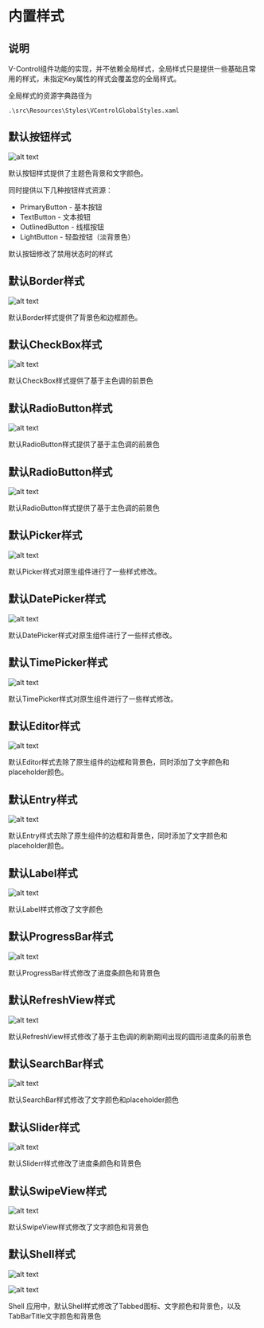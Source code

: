 # 内置样式

## 说明

V-Control组件功能的实现，并不依赖全局样式，全局样式只是提供一些基础且常用的样式，未指定Key属性的样式会覆盖您的全局样式。


全局样式的资源字典路径为
```
.\src\Resources\Styles\VControlGlobalStyles.xaml
```


## 默认按钮样式

![alt text](assets/image.png)

默认按钮样式提供了主题色背景和文字颜色。

同时提供以下几种按钮样式资源：

* PrimaryButton - 基本按钮
* TextButton - 文本按钮
* OutlinedButton - 线框按钮
* LightButton - 轻盈按钮（淡背景色）

默认按钮修改了禁用状态时的样式

## 默认Border样式

![alt text](assets/image-1.png)

默认Border样式提供了背景色和边框颜色。

## 默认CheckBox样式

![alt text](assets/image-2.png)

默认CheckBox样式提供了基于主色调的前景色


## 默认RadioButton样式

![alt text](assets/image-10.png)

默认RadioButton样式提供了基于主色调的前景色


## 默认RadioButton样式

![alt text](assets/image-11.png)


默认RadioButton样式提供了基于主色调的前景色




## 默认Picker样式


![alt text](assets/image-3.png)

默认Picker样式对原生组件进行了一些样式修改。



## 默认DatePicker样式


![alt text](assets/image-5.png)

默认DatePicker样式对原生组件进行了一些样式修改。



## 默认TimePicker样式

![alt text](assets/image-4.png)

默认TimePicker样式对原生组件进行了一些样式修改。



## 默认Editor样式


![alt text](assets/image-6.png)

默认Editor样式去除了原生组件的边框和背景色，同时添加了文字颜色和placeholder颜色。


## 默认Entry样式

![alt text](assets/image-7.png)

默认Entry样式去除了原生组件的边框和背景色，同时添加了文字颜色和placeholder颜色。


## 默认Label样式

![alt text](assets/image-8.png)

默认Label样式修改了文字颜色

## 默认ProgressBar样式


![alt text](assets/image-9.png)

默认ProgressBar样式修改了进度条颜色和背景色

## 默认RefreshView样式

![alt text](assets/image-13.png)

默认RefreshView样式修改了基于主色调的刷新期间出现的圆形进度条的前景色

## 默认SearchBar样式



![alt text](assets/image-14.png)

默认SearchBar样式修改了文字颜色和placeholder颜色

## 默认Slider样式



![alt text](assets/image-16.png)

默认Sliderr样式修改了进度条颜色和背景色

## 默认SwipeView样式


![alt text](assets/image-15.png)

默认SwipeView样式修改了文字颜色和背景色

## 默认Shell样式


![alt text](assets/image-17.png)

![alt text](assets/image-18.png)

Shell 应用中，默认Shell样式修改了Tabbed图标、文字颜色和背景色，以及TabBarTitle文字颜色和背景色


